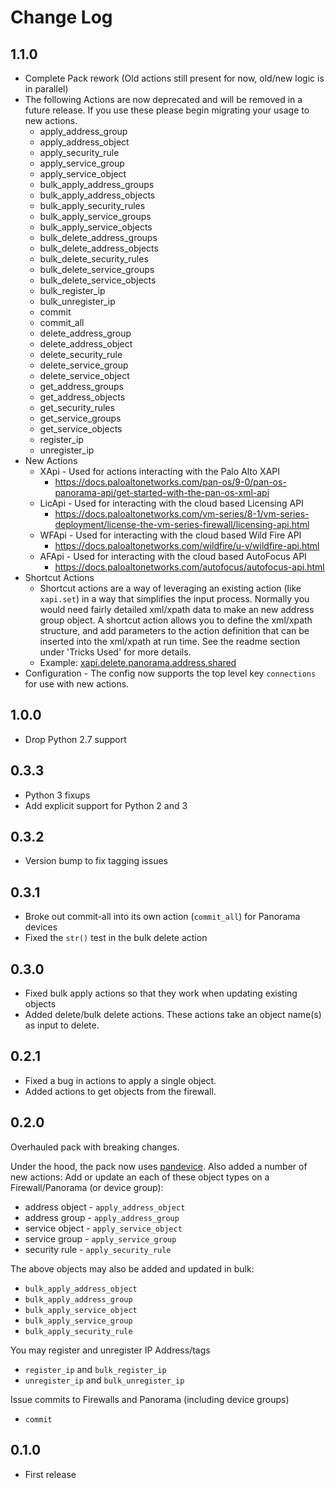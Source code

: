 # Change Log

## 1.1.0

- Complete Pack rework (Old actions still present for now, old/new logic is in parallel)
- The following Actions are now deprecated and will be removed in a future release. If you use these please begin migrating your usage to new actions.
  - apply_address_group
  - apply_address_object
  - apply_security_rule
  - apply_service_group
  - apply_service_object
  - bulk_apply_address_groups
  - bulk_apply_address_objects
  - bulk_apply_security_rules
  - bulk_apply_service_groups
  - bulk_apply_service_objects
  - bulk_delete_address_groups
  - bulk_delete_address_objects
  - bulk_delete_security_rules
  - bulk_delete_service_groups
  - bulk_delete_service_objects
  - bulk_register_ip
  - bulk_unregister_ip
  - commit
  - commit_all
  - delete_address_group
  - delete_address_object
  - delete_security_rule
  - delete_service_group
  - delete_service_object
  - get_address_groups
  - get_address_objects
  - get_security_rules
  - get_service_groups
  - get_service_objects
  - register_ip
  - unregister_ip
- New Actions
  - XApi - Used for actions interacting with the Palo Alto XAPI
    - https://docs.paloaltonetworks.com/pan-os/9-0/pan-os-panorama-api/get-started-with-the-pan-os-xml-api
  - LicApi - Used for interacting with the cloud based Licensing API
    - https://docs.paloaltonetworks.com/vm-series/8-1/vm-series-deployment/license-the-vm-series-firewall/licensing-api.html
  - WFApi - Used for interacting with the cloud based Wild Fire API
    - https://docs.paloaltonetworks.com/wildfire/u-v/wildfire-api.html
  - AFApi - Used for interacting with the cloud based AutoFocus API
    - https://docs.paloaltonetworks.com/autofocus/autofocus-api.html
- Shortcut Actions
  - Shortcut actions are a way of leveraging an existing action (like `xapi.set`) in a way that simplifies the input process. Normally you would need fairly detailed xml/xpath data to make an new address group object. A shortcut action allows you to define the xml/xpath structure, and add parameters to the action definition that can be inserted into the xml/xpath at run time. See the readme section under 'Tricks Used' for more details.
  - Example: [xapi.delete.panorama.address.shared](./actions/xapi.delete.panorama.address.shared.yaml)
- Configuration - The config now supports the top level key `connections` for use with new actions.

## 1.0.0

* Drop Python 2.7 support

## 0.3.3

- Python 3 fixups
- Add explicit support for Python 2 and 3

## 0.3.2
- Version bump to fix tagging issues

## 0.3.1
- Broke out commit-all into its own action (`commit_all`) for Panorama devices
- Fixed the `str()` test in the bulk delete action

## 0.3.0
- Fixed bulk apply actions so that they work when updating existing objects
- Added delete/bulk delete actions. These actions take an object name(s) as input to delete.

## 0.2.1
- Fixed a bug in actions to apply a single object.
- Added actions to get objects from the firewall.

## 0.2.0
Overhauled pack with breaking changes.

Under the hood, the pack now uses [pandevice](https://github.com/PaloAltoNetworks/pandevice). Also added a number of new actions:
Add or update an each of these object types on a Firewall/Panorama (or device group):
- address object - `apply_address_object`
- address group - `apply_address_group`
- service object - `apply_service_object`
- service group - `apply_service_group`
- security rule - `apply_security_rule`

The above objects may also be added and updated in bulk:
- `bulk_apply_address_object`
- `bulk_apply_address_group`
- `bulk_apply_service_object`
- `bulk_apply_service_group`
- `bulk_apply_security_rule`

You may register and unregister IP Address/tags
- `register_ip` and `bulk_register_ip`
- `unregister_ip` and `bulk_unregister_ip`

Issue commits to Firewalls and Panorama (including device groups)
- `commit`

## 0.1.0
- First release
